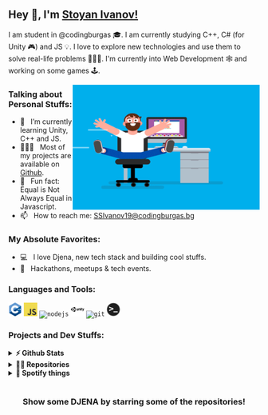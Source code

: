 ## Hey 👋, I'm [Stoyan Ivanov!](https://github.com/SSIvanov19/)

I am student in @codingburgas 🎓. I am currently studying C++, C# (for Unity 🎮) and JS 💡. I love to explore new technologies and use them to solve real-life problems 👨🏻‍💻. I'm currently into Web Development 🕸️ and working on some games 🕹️.

<img align="right" height="250" width="375" alt="" src="https://raw.githubusercontent.com/SSIvanov19/ssivanov19/master/gifts/coder.gif" />

### Talking about Personal Stuffs:

- 🚀 &nbsp; I’m currently learning Unity, C++ and JS.
- 👨🏻‍💻 &nbsp; Most of my projects are available on [Github](https://github.com/SSIvanov19?tab=repositories).
- 👾 &nbsp; Fun fact: Equal is Not Always Equal in Javascript.
- 📫 &nbsp; How to reach me: SSIvanov19@codingburgas.bg

### My Absolute Favorites:

- 💻 &nbsp; I love Djena, new tech stack and building cool stuffs.
- 🍕 &nbsp; Hackathons, meetups & tech events.

### Languages and Tools:

<code><img height="27" src="https://raw.githubusercontent.com/github/explore/80688e429a7d4ef2fca1e82350fe8e3517d3494d/topics/cpp/cpp.png" alt="cpp"></code>
<code><img height="27" src="https://raw.githubusercontent.com/github/explore/80688e429a7d4ef2fca1e82350fe8e3517d3494d/topics/javascript/javascript.png" alt="javascript"></code>
<code><img height="27" src="https://th.bing.com/th/id/Rc6cdaffc86f2913b145a3adf2d1dc6af?rik=wQ8aRziv298bwg&pid=ImgRaw" alt="nodejs"></code>
<code><img height="27" src="https://raw.githubusercontent.com/github/explore/master/topics/unity/unity.png" alt="unity"></code>
<code><img height="27" src="https://th.bing.com/th/id/Ra597a9cf4062dd240799eff61b38177e?rik=ujhrY8BAV%2fK9qg&pid=ImgRaw" alt="git"></code>
<code><img height="27" src="https://raw.githubusercontent.com/github/explore/80688e429a7d4ef2fca1e82350fe8e3517d3494d/topics/terminal/terminal.png" alt="terminal"></code>

### Projects and Dev Stuffs:

<details>	
  <summary><b>⚡ Github Stats</b></summary>

![Grade](https://github-readme-stats.vercel.app/api?username=ssivanov19&show_icons=true&theme=radical&count_private=true)
![Languages](https://github-readme-stats.vercel.app/api/top-langs/?username=ssivanov19&show_icons=true&hide_border=true&layout=compact&count_private=true&count_fork=true)
</details>

<details>
  <summary><b>🧑‍🚀 Repositories</b></summary>

[![Math Games 2020](https://github-readme-stats.vercel.app/api/pin/?username=ssivanov19&repo=math-games-2020)](https://github.com/SSIvanov19/math-games-2020)
[![Final FinalProject-Unity](https://github-readme-stats.vercel.app/api/pin/?username=IDIliev18&repo=FinalProject-Unity)](https://github.com/IDIliev18/FinalProject-Unity)
</details>
 
 <details>	
  <summary><b>🎵 Spotify things</b></summary>

  ![Spotify](https://novatorem-green-omega.vercel.app/api/spotify)
</details>

#

<div align="center">

### Show some DJENA by starring some of the repositories!

</div>
